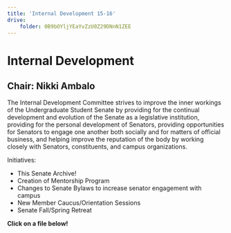 ```yaml
---
title: 'Internal Development 15-16'
drive:
    folder: 0B9bOYljYEaYvZzU0Z29DNnN1ZEE
---
```


# Internal Development
## Chair: Nikki Ambalo

The Internal Development Committee strives to improve the inner workings of the Undergraduate Student Senate by providing for the continual development and evolution of the Senate as a legislative institution, providing for the personal development of Senators, providing opportunities for Senators to engage one another both socially and for matters of official business, and helping improve the reputation of the body by working closely with Senators, constituents, and campus organizations.

Initiatives:
* This Senate Archive!
* Creation of Mentorship Program
* Changes to Senate Bylaws to increase senator engagement with campus
* New Member Caucus/Orientation Sessions
* Senate Fall/Spring Retreat


**Click on a file below!**